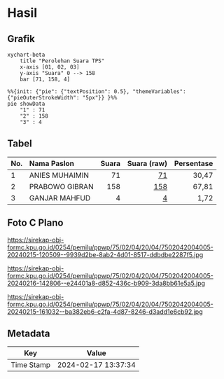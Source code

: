 # Hasil

## Grafik

```mermaid
xychart-beta
    title "Perolehan Suara TPS"
    x-axis [01, 02, 03]
    y-axis "Suara" 0 --> 158
    bar [71, 158, 4]
```

```mermaid
%%{init: {"pie": {"textPosition": 0.5}, "themeVariables": {"pieOuterStrokeWidth": "5px"}} }%%
pie showData
    "1" : 71
    "2" : 158
    "3" : 4
```

## Tabel

| No. | Nama Paslon    | Suara | Suara (raw) | Persentase |
|:--- |:-------------- | -----:| -----------:| ----------:|
| 1   | ANIES MUHAIMIN | 71    | [71][p-1]   | 30,47      |
| 2   | PRABOWO GIBRAN | 158   | [158][p-2]  | 67,81      |
| 3   | GANJAR MAHFUD  | 4     | [4][p-3]    | 1,72       |


[p-1]: https://github.com/gigit-pemilu/pemilu-2024-75-gorontalo/blob/main/pilpres/hitung-suara/sub/75-gorontalo/sub/02-boalemo/sub/04-tilamuta/sub/2004-hungayonaa/sub/005-tps/sub/paslon-1.txt
[p-2]: https://github.com/gigit-pemilu/pemilu-2024-75-gorontalo/blob/main/pilpres/hitung-suara/sub/75-gorontalo/sub/02-boalemo/sub/04-tilamuta/sub/2004-hungayonaa/sub/005-tps/sub/paslon-2.txt
[p-3]: https://github.com/gigit-pemilu/pemilu-2024-75-gorontalo/blob/main/pilpres/hitung-suara/sub/75-gorontalo/sub/02-boalemo/sub/04-tilamuta/sub/2004-hungayonaa/sub/005-tps/sub/paslon-3.txt

## Foto C Plano

https://sirekap-obj-formc.kpu.go.id/0254/pemilu/ppwp/75/02/04/20/04/7502042004005-20240215-120509--9939d2be-8ab2-4d01-8517-ddbdbe2287f5.jpg

https://sirekap-obj-formc.kpu.go.id/0254/pemilu/ppwp/75/02/04/20/04/7502042004005-20240216-142806--e24401a8-d852-436c-b909-3da8bb61e5a5.jpg

https://sirekap-obj-formc.kpu.go.id/0254/pemilu/ppwp/75/02/04/20/04/7502042004005-20240215-161032--ba382eb6-c2fa-4d87-8246-d3add1e6cb92.jpg


## Metadata

| Key        | Value               |
| ---------- | ------------------- |
| Time Stamp | 2024-02-17 13:37:34 |



